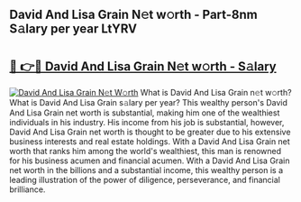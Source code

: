 ## David And Lisa Grain N𝚎t w𝚘rth - Part-8nm S𝚊lary per year LtYRV

# <h2><a href="http://gc0qu6q.nevu.top/?p=David+And+Lisa+Grain">🔗 👉🔴 David And Lisa Grain N𝚎t w𝚘rth - S𝚊lary</a></h2>

[![David And Lisa Grain N𝚎t W𝚘rth](https://i.imgur.com/Oavwk0R.jpeg)](http://gc0qu6q.nevu.top/?p=David+And+Lisa+Grain)
What is David And Lisa Grain n𝚎t w𝚘rth? What is David And Lisa Grain s𝚊lary per year?
This wealthy person's David And Lisa Grain net worth is substantial, making him one of the wealthiest individuals in his industry. His income from his job is substantial, however, David And Lisa Grain net worth is thought to be greater due to his extensive business interests and real estate holdings. With a David And Lisa Grain net worth that ranks him among the world's wealthiest, this man is renowned for his business acumen and financial acumen. With a David And Lisa Grain net worth in the billions and a substantial income, this wealthy person is a leading illustration of the power of diligence, perseverance, and financial brilliance.
